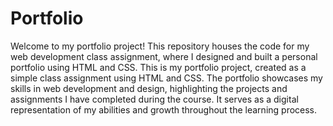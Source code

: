 # Portfolio
Welcome to my portfolio project! This repository houses the code for my web development class assignment, where I designed and built a personal portfolio using HTML and CSS. 
This is my portfolio project, created as a simple class assignment using HTML and CSS. The portfolio showcases my skills in web development and design, highlighting the projects and assignments I have completed during the course. It serves as a digital representation of my abilities and growth throughout the learning process.
